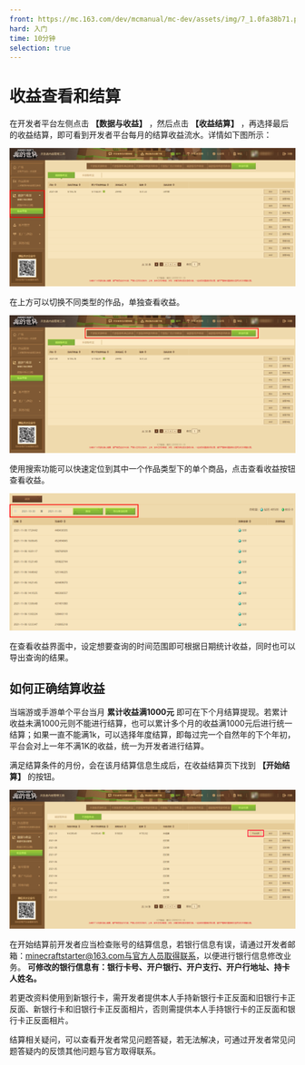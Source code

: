 ```yaml
---
front: https://mc.163.com/dev/mcmanual/mc-dev/assets/img/7_1.0fa38b71.png
hard: 入门
time: 10分钟
selection: true
---
```


# 收益查看和结算

在开发者平台左侧点击 **【数据与收益】** ，然后点击 **【收益结算】** ，再选择最后的收益结算，即可看到开发者平台每月的结算收益流水。详情如下图所示：

![57](./images/7_1.png)

在上方可以切换不同类型的作品，单独查看收益。

![58](./images/7_2.png)

使用搜索功能可以快速定位到其中一个作品类型下的单个商品，点击查看收益按钮查看收益。

![59](./images/7_3.png)

在查看收益界面中，设定想要查询的时间范围即可根据日期统计收益，同时也可以导出查询的结果。

## 如何正确结算收益

当端游或手游单个平台当月 **累计收益满1000元** 即可在下个月结算提现。若累计收益未满1000元则不能进行结算，也可以累计多个月的收益满1000元后进行统一结算；如果一直不能满1k，可以选择年度结算，即每过完一个自然年的下个年初，平台会对上一年不满1K的收益，统一为开发者进行结算。

满足结算条件的月份，会在该月结算信息生成后，在收益结算页下找到 **【开始结算】** 的按钮。

![60](./images/7_4.png)

在开始结算前开发者应当检查账号的结算信息，若银行信息有误，请通过开发者邮箱：minecraftstarter@163.com与官方人员取得联系，以便进行银行信息修改业务。 **可修改的银行信息有：银行卡号、开户银行、开户支行、开户行地址、持卡人姓名。**

若更改资料使用到新银行卡，需开发者提供本人手持新银行卡正反面和旧银行卡正反面、新银行卡和旧银行卡正反面相片，否则需提供本人手持银行卡的正反面和银行卡正反面相片。

结算相关疑问，可以查看开发者常见问题答疑，若无法解决，可通过开发者常见问题答疑内的反馈其他问题与官方取得联系。

